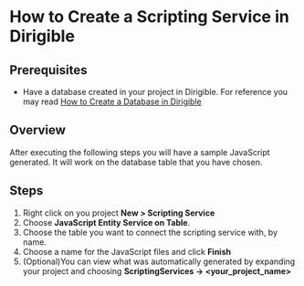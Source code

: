 # How to Create a Scripting Service in Dirigible
## Prerequisites
* Have a database created in your project in Dirigible. For reference you may read [How to Create a Database in Dirigible](https://github.com/dirigiblelabs/curriculum/blob/master/IvetaChampoeva/Documentation/Basic%20Steps/Dirigible%20Basics%20-%20Create%20Database.md)
## Overview
After executing the following steps you will have a sample JavaScript generated. It will work on the database table that you have chosen.
## Steps
1. Right click on you project **New > Scripting Service**
2. Choose **JavaScript Entity Service on Table**.
3. Choose the table you want to connect the scripting service with, by name.
4. Choose a name for the JavaScript files and click **Finish**
5. (Optional)You can view what was automatically generated by expanding your project and choosing **ScriptingServices -> <your_project_name>**
